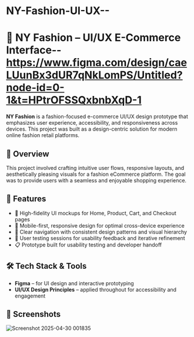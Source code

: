 # NY-Fashion-UI-UX--
# 👗 NY Fashion – UI/UX E-Commerce Interface-- https://www.figma.com/design/caeLUunBx3dUR7qNkLomPS/Untitled?node-id=0-1&t=HPtrOFSSQxbnbXqD-1

**NY Fashion** is a fashion-focused e-commerce UI/UX design prototype that emphasizes user experience, accessibility, and responsiveness across devices. This project was built as a design-centric solution for modern online fashion retail platforms.

## 🧠 Overview

This project involved crafting intuitive user flows, responsive layouts, and aesthetically pleasing visuals for a fashion eCommerce platform. The goal was to provide users with a seamless and enjoyable shopping experience.

## 🎯 Features

- 🎨 High-fidelity UI mockups for Home, Product, Cart, and Checkout pages  
- 📱 Mobile-first, responsive design for optimal cross-device experience  
- 🧭 Clear navigation with consistent design patterns and visual hierarchy  
- 🧪 User testing sessions for usability feedback and iterative refinement  
- 📋 Prototype built for usability testing and developer handoff  

## 🛠️ Tech Stack & Tools

- **Figma** – for UI design and interactive prototyping    
- **UI/UX Design Principles** – applied throughout for accessibility and engagement  

## 📸 Screenshots
![Screenshot 2025-04-30 001835](https://github.com/user-attachments/assets/60734c6c-4e2e-4bec-861f-e8aaf96b0d9e)



